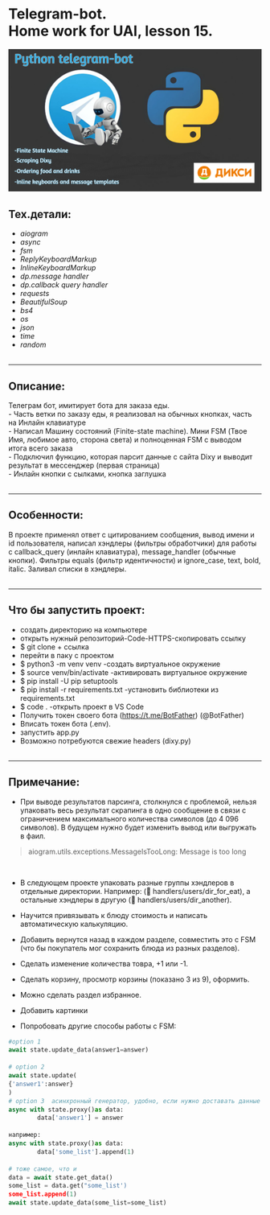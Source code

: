 # Telegram-bot. <br/>Home work for UAI, lesson 15.


![alt-текст](https://github.com/HeyArtem/UAI_lesson_15_tgbot_scraping/blob/master/picture_for_readme/main.png "Текст заголовка логотипа 1")



## Тех.детали: 
* _aiogram_
* _async_
* _fsm_
* _ReplyKeyboardMarkup_
* _InlineKeyboardMarkup_
* _dp.message handler_
* _dp.callback query handler_
* _requests_
* _BeautifulSoup_
* _bs4_
* _os_
* _json_ 
* _time_
* _random_
<br/><br/>
<hr>

## Описание:
Телеграм бот, имитирует бота для заказа еды. 
<br/>- Часть ветки по заказу еды, я реализовал на обычных кнопках, часть на Инлайн клавиатуре
<br/>- Написал Машину состояний (Finite-state machine). Мини FSM (Твое Имя, любимое авто, сторона света) и полноценная FSM с выводом итога всего заказа
<br/>- Подключил функцию, которая парсит данные с сайта Dixy и выводит результат в мессенджер (первая страница)
<br/>- Инлайн кнопки с сылками, кнопка заглушка
<br/><br/>
<hr>

## Особенности:
В проекте применял ответ с цитированием сообщения, вывод имени и id пользователя, написал хэндлеры (фильтры обработчики) для работы с callback_query (инлайн клавиатура), message_handler (обычные кнопки). Фильтры equals (фильтр идентичности) и ignore_case, text, bold, italic. Заливал списки в хэндлеры.
<br/><br/>
<hr>

## Что бы запустить проект:
- создать директорию на компьютере
- открыть нужный репозиторий-Code-HTTPS-скопировать ссылку
- $ git clone + ссылка
- перейти в паку с проектом
- $ python3 -m venv venv -создать виртуальное окружение
- $ source venv/bin/activate -активировать виртуальное окружение
- $ pip install -U pip setuptools
- $ pip install -r requirements.txt -установить библиотеки из requirements.txt
- $ code . -открыть проект в VS Code
- Получить токен своего бота (https://t.me/BotFather) (@BotFather)
- Вписать токен бота (.env). 
- запустить app.py 
- Возможно потребуются свежие headers (dixy.py)
<br/><br/>
<hr>

## Примечание:
- При выводе результатов парсинга, столкнулся с проблемой, нельзя упаковать весь результат скрапинга в одно сообщение в связи с ограничением максимального количества символов (до 4 096 символов).  В будущем нужно будет изменить вывод или выгружать в фаил.
> aiogram.utils.exceptions.MessageIsTooLong: Message is too long
<br/>

- В следующем проекте упаковать разные группы хэндлеров в отдельные директории.  Например: (📂 handlers/users/dir_for_eat), а остальные хэндлеры в другую  (📂 handlers/users/dir_another).

- Научится привязывать к блюду стоимость и написать автоматическую калькуляцию.
- Добавить вернутся назад в каждом разделе, совместить это с FSM (что бы покупатель мог сохранить блюда из разных разделов).
- Сделать изменение количества товра, +1 или -1.
- Сделать корзину, просмотр корзины (показано 3 из 9), оформить.
- Можно сделать раздел избранное.
- Добавить картинки
- Попробовать другие способы работы с FSM:
```python 
#option 1
await state.update_data(answer1=answer)

# option 2
await state.update(
{'answer1':answer}
)
# option 3  асинхронный генератор, удобно, если нужно доставать данные и изменять
async with state.proxy()as data:
        data['answer1'] = answer

например:
async with state.proxy()as data:
        data['some_list'].append(1)

# тоже самое, что и
data = await state.get_data()
some_list = data.get("some_list')
some_list.append(1)
await state.update_data(some_list=some_list)
```
